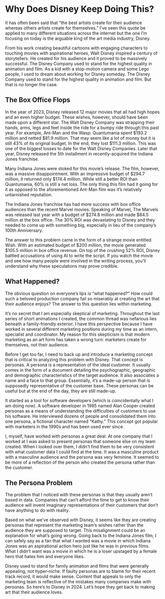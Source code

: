 # Why Does Disney Keep Doing This?
It has often been said that “the best artists create for their audience whereas others artists create for themselves.”  I’ve seen this quote be applied to many different situations across the internet but the one I’m focusing on today is the arguable king of the art media industry, Disney.

From his work creating beautiful cartoons with engaging characters to touching movies with aspirational heroes, Walt Disney inspired a century of storytellers.  He created for his audience and it proved to be massively successful.  The Disney Company used to stand for the highest quality in animation and film.  As a kid with a stop-motion camera and some Lego people, I used to dream about working for Disney someday.  The Disney Company used to stand for the highest quality in animation and film.  But that is no longer the case.  
## The Box Office Flops
In the year of 2023, Disney released 12 major movies that all had high hopes and an even higher budget.  These wishes, however, should have been made upon a different star.  The Walt Disney Company was strapping their hands, arms, legs and feet inside the ride for a bumpy ride through this past year.
For example, Ant-Man and the Wasp: Quantumania spent $193.2 million and netted $81.9 million.  That may seem like a lot of money but it is still 43% of its original budget.  In the end, they lost $111.3 million.  This was one of the biggest losses to date for the Walt Disney Companies.  Later that year, Disney released the 5th installment in recently-acquired the Indiana Jones franchise.

Many Indiana Jones were stoked for this movie’s release.  The film, however, was a massive disappointment.  With an impressive budget of $294.7 million, it returned only $174.4 million.  While still a better ROI than Quantumania, 60% is still a net loss.  The only thing this film had it going for it as opposed to the aforementioned Ant-Man film was it’s relatively untarnished reputation. 

The Indiana Jones franchise has had more success with box office audiences than the recent Marvel movies.  Speaking of Marvel, The Marvels was released last year with a budget of $274.8 million and made $84.5 million at the box office.  The 30% ROI was devastating to Disney and they needed to come up with something big, especially in lieu of the company’s 100th Anniversary.

The answer to this problem came in the form of a strange movie entitled Wish.  With an estimated budget of $200 million, the movie generated $105.5 million in box office revenue.  On top of the crushing 52% ROI, Disney battled accusations of using AI to write the script.  If you watch the movie and see how many people were involved in the writing process, you’ll understand why these speculations may prove credible.
## What Happened?
The obvious question on everyone’s lips is “what happened?”  How could such a beloved production company fail so miserably at creating the art that their audience enjoys?  The answer to this question lies within marketing.

It’s no secret that I am especially skeptical of marketing.  Throughout the last series of short animations I created, the common thread was nefarious lies beneath a family-friendly exterior.  I have this perspective because I have worked in several different marketing positions during my time as an intern, specialist and coordinator.  My reason for this skepticism is that modern marketing as an art form has taken a wrong turn: marketers create for themselves, not their audience.

Before I get too far, I need to back up and introduce a marketing concept that is critical to analyzing this problem with Disney.  That concept is personas.  A persona is a representation of the ideal customer.  It usually comes in the form of a document detailing the psychographic, geographic and demographic characteristics of the target audience.  It also associates a name and a face to that group.  Essentially, it’s a made-up person that is supposedly representative of the customer base.  These personas can be useful but at the end of the day, they are still made-up.  

It started as a tool for software developers (which is coincidentally what I am doing now).  A software developer in 1985 named Alan Cooper created personas as a means of understanding the difficulties of customers to use his software.  He interviewed dozens of people and consolidated them into one persona, a fictional character named “Kathy.”  This concept got popular with marketers in the 1990s and has been used ever since.

I, myself, have worked with personas a great deal.  At one company that I worked at I was asked to present personas that someone else on my team created.  When I looked over them, I didn’t find them to be very consistent with what customer data I could find at the time.  It was a masculine product with a masculine audience and the persona was very feminine.  It seemed to be more of a reflection of the person who created the persona rather than the customer.  
## The Persona Problem
The problem that I noticed with these personas is that they usually aren’t based in data.  Companies that can’t afford the time to get to know their audience will invent imaginary representations of their customers that don’t have anything to do with reality.  

Based on what we’ve observed with Disney, it seems like they are creating personas that represent the marketing team’s wishes rather than the audience they are supposed to target.  This misalignment could be an explanation for what’s going wrong.  Going back to the Indiana Jones film, I can safely say as a fan that what I wanted was a movie in which Indiana Jones was an aspirational action hero just like he was in previous films.  What I didn’t want was a movie in which he is a loser upstaged by a female hero that hates him and everyone likes. 

Disney used to stand for family animation and films that were generally appealing, not hyper-niche.  If faulty personas are to blame for their recent track record, it would make sense.  Content that appeals to only the marketing team is reflective of the mistakes many companies make with personas.  So here’s to Disney in 2024.  Let’s hope they get back to making art that their audience loves.	

